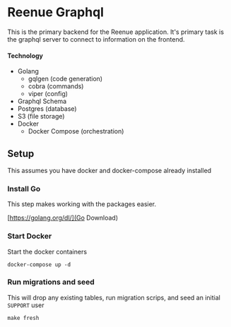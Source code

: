 # Reenue Graphql

This is the primary backend for the Reenue application. It's primary task is the graphql server to connect to information on the frontend.

#### Technology
- Golang
  - gqlgen (code generation)
  - cobra (commands)
  - viper (config)
- Graphql Schema
- Postgres (database)
- S3 (file storage)
- Docker
  - Docker Compose (orchestration)

## Setup

This assumes you have docker and docker-compose already installed

### Install Go

This step makes working with the packages easier.

[https://golang.org/dl/](Go Download)

### Start Docker

Start the docker containers

`docker-compose up -d`

### Run migrations and seed

This will drop any existing tables, run migration scrips, and seed an initial `SUPPORT` user

`make fresh`
